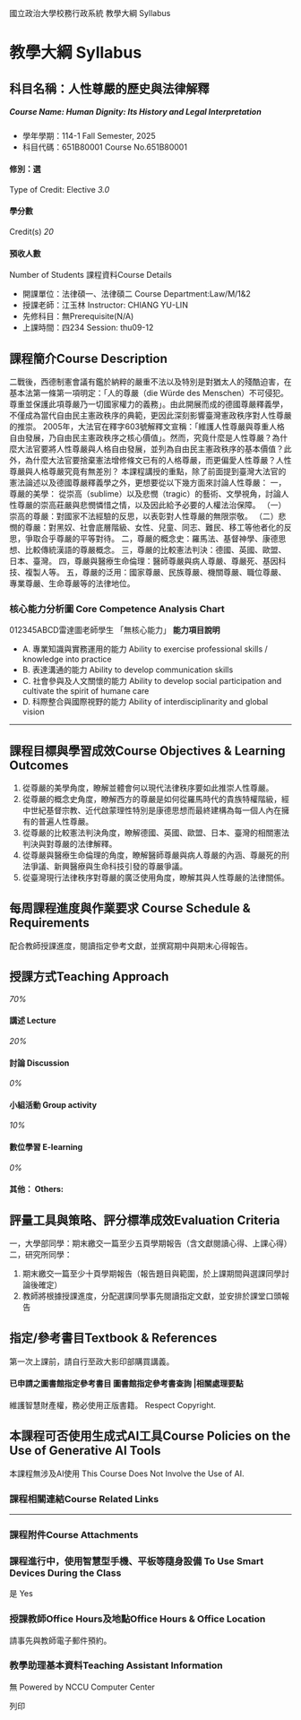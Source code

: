 國立政治大學校務行政系統 教學大綱 Syllabus
# 教學大綱 Syllabus
##  科目名稱：人性尊嚴的歷史與法律解釋
#####  Course Name: Human Dignity: Its History and Legal Interpretation
  * 學年學期：114-1 Fall Semester, 2025 
  * 科目代碼：651B80001 Course No.651B80001


#### 修別：選
Type of Credit: Elective 
_3.0_
#### 學分數
Credit(s)
_20_
#### 預收人數
Number of Students
課程資料Course Details
  * 開課單位：法律碩一、法律碩二 Course Department:Law/M/1&2 
  * 授課老師：江玉林 Instructor: CHIANG YU-LIN 
  * 先修科目：無Prerequisite(N/A)
  * 上課時間：四234 Session: thu09-12


##  課程簡介Course Description
二戰後，西德制憲會議有鑑於納粹的嚴重不法以及特別是對猶太人的殘酷迫害，在基本法第一條第一項明定：「人的尊嚴（die Würde des Menschen）不可侵犯。尊重並保護此項尊嚴乃一切國家權力的義務」。由此開展而成的德國尊嚴釋義學，不僅成為當代自由民主憲政秩序的典範，更因此深刻影響臺灣憲政秩序對人性尊嚴的推崇。
2005年，大法官在釋字603號解釋文宣稱：「維護人性尊嚴與尊重人格自由發展，乃自由民主憲政秩序之核心價值」。然而，究竟什麼是人性尊嚴？為什麼大法官要將人性尊嚴與人格自由發展，並列為自由民主憲政秩序的基本價值？此外，為什麼大法官要捨棄憲法增修條文已有的人格尊嚴，而更偏愛人性尊嚴？人性尊嚴與人格尊嚴究竟有無差別？
本課程講授的重點，除了前面提到臺灣大法官的憲法論述以及德國尊嚴釋義學之外，更想要從以下幾方面來討論人性尊嚴：
一，尊嚴的美學：
從崇高（sublime）以及悲憫（tragic）的藝術、文學視角，討論人性尊嚴的崇高莊嚴與悲憫憐惜之情，以及因此給予必要的人權法治保障。
（一）崇高的尊嚴：對國家不法經驗的反思，以表彰對人性尊嚴的無限崇敬。
（二）悲憫的尊嚴：對黑奴、社會底層階級、女性、兒童、同志、難民、移工等他者化的反思，爭取合乎尊嚴的平等對待。
二，尊嚴的概念史：羅馬法、基督神學、康德思想、比較傳統漢語的尊嚴概念。
三，尊嚴的比較憲法判決：德國、英國、歐盟、日本、臺灣。
四，尊嚴與醫療生命倫理：醫師尊嚴與病人尊嚴、尊嚴死、基因科技、複製人等。
五，尊嚴的泛用：國家尊嚴、民族尊嚴、機關尊嚴、職位尊嚴、專業尊嚴、生命尊嚴等的法律地位。
###  核心能力分析圖 Core Competence Analysis Chart
012345ABCD雷達圖老師學生
「無核心能力」 
**能力項目說明**
  * A. 專業知識與實務運用的能力 Ability to exercise professional skills / knowledge into practice
  * B. 表達溝通的能力 Ability to develop communication skills
  * C. 社會參與及人文關懷的能力 Ability to develop social participation and cultivate the spirit of humane care
  * D. 科際整合與國際視野的能力 Ability of interdisciplinarity and global vision


* * *
##  課程目標與學習成效Course Objectives & Learning Outcomes 
1. 從尊嚴的美學角度，瞭解並體會何以現代法律秩序要如此推崇人性尊嚴。
2. 從尊嚴的概念史角度，瞭解西方的尊嚴是如何從羅馬時代的貴族特權階級，經中世紀基督宗教、近代啟蒙理性特別是康德思想而最終建構為每一個人內在擁有的普遍人性尊嚴。
3. 從尊嚴的比較憲法判決角度，瞭解德國、英國、歐盟、日本、臺灣的相關憲法判決與對尊嚴的法律解釋。
4. 從尊嚴與醫療生命倫理的角度，瞭解醫師尊嚴與病人尊嚴的內涵、尊嚴死的刑法爭議、新興醫療與生命科技引發的尊嚴爭議。
5. 從臺灣現行法律秩序對尊嚴的廣泛使用角度，瞭解其與人性尊嚴的法律關係。
##  每周課程進度與作業要求 Course Schedule & Requirements
配合教師授課進度，閱讀指定參考文獻，並撰寫期中與期末心得報告。
##  授課方式Teaching Approach
_70%_
####  講述 Lecture
_20%_
####  討論 Discussion
_0%_
####  小組活動 Group activity
_10%_
####  數位學習 E-learning
_0%_
####  其他： Others:
##  評量工具與策略、評分標準成效Evaluation Criteria
一，大學部同學：期末繳交一篇至少五頁學期報告（含文獻閱讀心得、上課心得）
二，研究所同學：
1. 期末繳交一篇至少十頁學期報告（報告題目與範圍，於上課期間與選課同學討論後確定）
2. 教師將根據授課進度，分配選課同學事先閱讀指定文獻，並安排於課堂口頭報告
##  指定/參考書目Textbook & References
第一次上課前，請自行至政大影印部購買講義。
####  已申請之圖書館指定參考書目  圖書館指定參考書查詢 |相關處理要點
維護智慧財產權，務必使用正版書籍。 Respect Copyright.
##  本課程可否使用生成式AI工具Course Policies on the Use of Generative AI Tools
本課程無涉及AI使用 This Course Does Not Involve the Use of AI.
###  課程相關連結Course Related Links
* * *
###  課程附件Course Attachments
###  課程進行中，使用智慧型手機、平板等隨身設備 To Use Smart Devices During the Class
是  Yes
###  授課教師Office Hours及地點Office Hours & Office Location
請事先與教師電子郵件預約。
###  教學助理基本資料Teaching Assistant Information
無
Powered by NCCU Computer Center
  
列印
